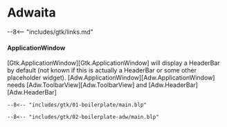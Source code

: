 # Adwaita

--8<-- "includes/gtk/links.md"

#### ApplicationWindow

[Gtk.ApplicationWindow][Gtk.ApplicationWindow] will display a HeaderBar by default (not known if this is actually a HeaderBar or some other placeholder widget).
[Adw.ApplicationWindow][Adw.ApplicationWindow] needs [Adw.ToolbarView][Adw.ToolbarView] and [Adw.HeaderBar][Adw.HeaderBar]

<div class="grid cards" markdown>

```blueprint title="Gtk"
--8<-- "includes/gtk/01-boilerplate/main.blp"
```

```blueprint title="Adw" hl_lines="9-12"
--8<-- "includes/gtk/02-boilerplate-adw/main.blp"
```

</div>
